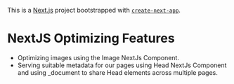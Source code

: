 This is a [Next.js](https://nextjs.org/) project bootstrapped with [`create-next-app`](https://github.com/vercel/next.js/tree/canary/packages/create-next-app).

# NextJS Optimizing Features

- Optimizing images using the Image NextJs Component.
- Serving suitable metadata for our pages using Head NextJs Component and using _document to share Head elements across multiple pages.
